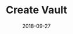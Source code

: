 ---
title: Create Vault
linktitle: Create Vault
description: Create a new encrypted vault
date: 2018-09-27
publishdate: 2018-09-27
lastmod: 2018-09-27
categories: [eosc-vault-commands]
keywords: []
menu:
  docs:
    parent: "eosc-vault-commands"
    identifier: eosc_vault_create
    weight: 40
weight: 40
sections_weight: 40
draft: false
aliases: []
toc: false
auto_content: true
---
